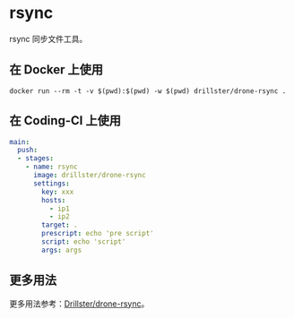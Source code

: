 # rsync

 rsync 同步文件工具。

## 在 Docker 上使用

```shell
docker run --rm -t -v $(pwd):$(pwd) -w $(pwd) drillster/drone-rsync .
```

## 在 Coding-CI 上使用

```yml
main:
  push:
  - stages:
    - name: rsync
      image: drillster/drone-rsync
      settings:
        key: xxx
        hosts:
          - ip1
          - ip2
        target: .
        prescript: echo 'pre script'
        script: echo 'script'
        args: args
```

## 更多用法

更多用法参考：[Drillster/drone-rsync](https://github.com/Drillster/drone-rsync)。
